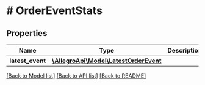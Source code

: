 # # OrderEventStats

## Properties

Name | Type | Description | Notes
------------ | ------------- | ------------- | -------------
**latest_event** | [**\AllegroApi\Model\LatestOrderEvent**](LatestOrderEvent.md) |  | [optional]

[[Back to Model list]](../../README.md#models) [[Back to API list]](../../README.md#endpoints) [[Back to README]](../../README.md)
